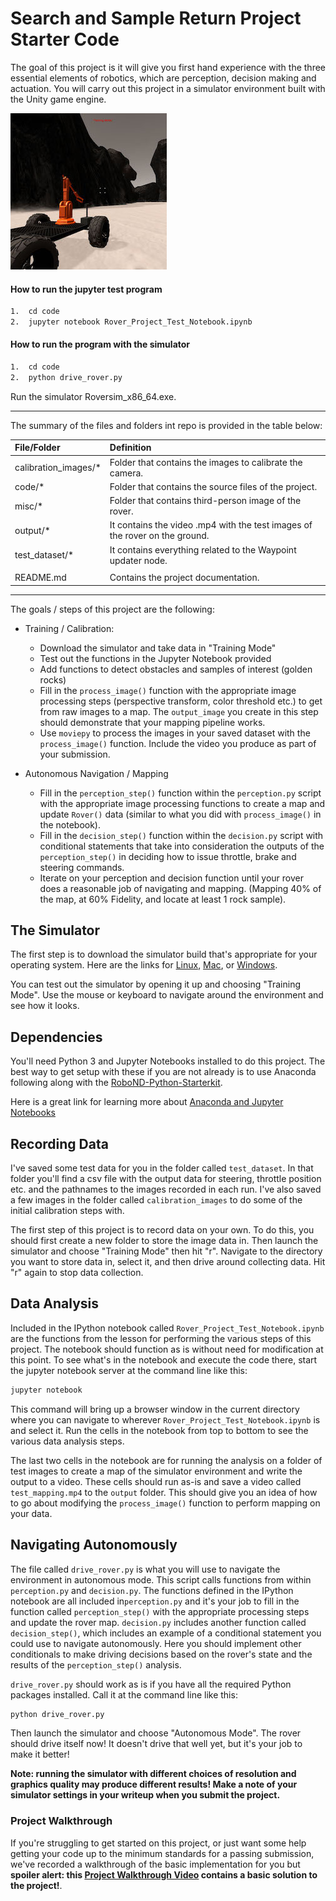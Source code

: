 # Search and Sample Return Project Starter Code

The goal of this project is it will give you first hand experience with the three essential elements of robotics, which are perception, decision making and actuation.  You will carry out this project in a simulator environment built with the Unity game engine.
<!--more-->

[//]: # (Image References)

[image0]: ./misc/rover_image.jpg
[image1]: ./misc/.png ""
[image2]: ./misc/.png ""
[image3]: ./misc/.png ""
[image4]: ./misc/.png ""
[image5]: ./misc/.png ""
[image6]: ./misc/.png ""

![alt text][image0]

#### How to run the jupyter test program

```bash
1.  cd code
2.  jupyter notebook Rover_Project_Test_Notebook.ipynb
```

#### How to run the program with the simulator

```bash
1.  cd code
2.  python drive_rover.py
```
Run the simulator Roversim_x86_64.exe.

---

The summary of the files and folders int repo is provided in the table below:

| File/Folder                     | Definition                                                                                            |
| :------------------------------ | :---------------------------------------------------------------------------------------------------- |
| calibration_images/*            | Folder that contains the images to calibrate the camera.                                              |
| code/*                          | Folder that contains the source files of the project.                                                 |
| misc/*                          | Folder that contains third-person image of the rover.                                                 |
| output/*                        | It contains the video .mp4 with the test images of the rover on the ground.                           |
| test_dataset/*                  | It contains everything related to the Waypoint updater node.                                          |
|                                 |                                                                                                       |
| README.md                       | Contains the project documentation.                                                                   |

---

The goals / steps of this project are the following:

- Training / Calibration:
  - Download the simulator and take data in "Training Mode"
  - Test out the functions in the Jupyter Notebook provided
  - Add functions to detect obstacles and samples of interest (golden rocks)
  - Fill in the `process_image()` function with the appropriate image processing steps (perspective transform, color threshold etc.) to get from raw images to a map. The `output_image` you create in this step should demonstrate that your mapping pipeline works.
  - Use `moviepy` to process the images in your saved dataset with the `process_image()` function. Include the video you produce as part of your submission.

- Autonomous Navigation / Mapping
  - Fill in the `perception_step()` function within the `perception.py` script with the appropriate image processing functions to create a map and update `Rover()` data (similar to what you did with `process_image()` in the notebook).
  - Fill in the `decision_step()` function within the `decision.py` script with conditional statements that take into consideration the outputs of the `perception_step()` in deciding how to issue throttle, brake and steering commands.
  - Iterate on your perception and decision function until your rover does a reasonable job of navigating and mapping. (Mapping 40% of the map, at 60% Fidelity, and locate at least 1 rock sample).


## The Simulator
The first step is to download the simulator build that's appropriate for your operating system.  Here are the links for [Linux](https://s3-us-west-1.amazonaws.com/udacity-robotics/Rover+Unity+Sims/Linux_Roversim.zip), [Mac](	https://s3-us-west-1.amazonaws.com/udacity-robotics/Rover+Unity+Sims/Mac_Roversim.zip), or [Windows](https://s3-us-west-1.amazonaws.com/udacity-robotics/Rover+Unity+Sims/Windows_Roversim.zip).  

You can test out the simulator by opening it up and choosing "Training Mode".  Use the mouse or keyboard to navigate around the environment and see how it looks.

## Dependencies
You'll need Python 3 and Jupyter Notebooks installed to do this project.  The best way to get setup with these if you are not already is to use Anaconda following along with the [RoboND-Python-Starterkit](https://github.com/ryan-keenan/RoboND-Python-Starterkit). 


Here is a great link for learning more about [Anaconda and Jupyter Notebooks](https://classroom.udacity.com/courses/ud1111)

## Recording Data
I've saved some test data for you in the folder called `test_dataset`.  In that folder you'll find a csv file with the output data for steering, throttle position etc. and the pathnames to the images recorded in each run.  I've also saved a few images in the folder called `calibration_images` to do some of the initial calibration steps with.  

The first step of this project is to record data on your own.  To do this, you should first create a new folder to store the image data in.  Then launch the simulator and choose "Training Mode" then hit "r".  Navigate to the directory you want to store data in, select it, and then drive around collecting data.  Hit "r" again to stop data collection.

## Data Analysis
Included in the IPython notebook called `Rover_Project_Test_Notebook.ipynb` are the functions from the lesson for performing the various steps of this project.  The notebook should function as is without need for modification at this point.  To see what's in the notebook and execute the code there, start the jupyter notebook server at the command line like this:

```sh
jupyter notebook
```

This command will bring up a browser window in the current directory where you can navigate to wherever `Rover_Project_Test_Notebook.ipynb` is and select it.  Run the cells in the notebook from top to bottom to see the various data analysis steps.  

The last two cells in the notebook are for running the analysis on a folder of test images to create a map of the simulator environment and write the output to a video.  These cells should run as-is and save a video called `test_mapping.mp4` to the `output` folder.  This should give you an idea of how to go about modifying the `process_image()` function to perform mapping on your data.  

## Navigating Autonomously
The file called `drive_rover.py` is what you will use to navigate the environment in autonomous mode.  This script calls functions from within `perception.py` and `decision.py`.  The functions defined in the IPython notebook are all included in`perception.py` and it's your job to fill in the function called `perception_step()` with the appropriate processing steps and update the rover map. `decision.py` includes another function called `decision_step()`, which includes an example of a conditional statement you could use to navigate autonomously.  Here you should implement other conditionals to make driving decisions based on the rover's state and the results of the `perception_step()` analysis.

`drive_rover.py` should work as is if you have all the required Python packages installed. Call it at the command line like this: 

```sh
python drive_rover.py
```  

Then launch the simulator and choose "Autonomous Mode".  The rover should drive itself now!  It doesn't drive that well yet, but it's your job to make it better!  

**Note: running the simulator with different choices of resolution and graphics quality may produce different results!  Make a note of your simulator settings in your writeup when you submit the project.**

### Project Walkthrough
If you're struggling to get started on this project, or just want some help getting your code up to the minimum standards for a passing submission, we've recorded a walkthrough of the basic implementation for you but **spoiler alert: this [Project Walkthrough Video](https://www.youtube.com/watch?v=oJA6QHDPdQw) contains a basic solution to the project!**.


